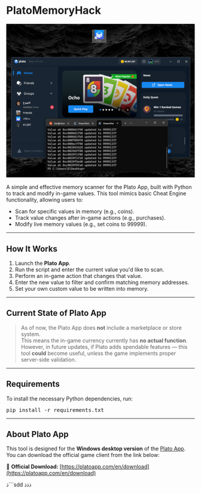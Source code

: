 # PlatoMemoryHack

![Demo Screenshot](screenshot.png)

A simple and effective memory scanner for the Plato App, built with Python to track and modify in-game values.
This tool mimics basic Cheat Engine functionality, allowing users to:

-  Scan for specific values in memory (e.g., coins).
-  Track value changes after in-game actions (e.g., purchases).
-  Modify live memory values (e.g., set coins to 99999).

---

## How It Works

1. Launch the **Plato App**.
2. Run the script and enter the current value you'd like to scan.
3. Perform an in-game action that changes that value.
4. Enter the new value to filter and confirm matching memory addresses.
5. Set your own custom value to be written into memory.

---

## Current State of Plato App

> As of now, the Plato App does **not** include a marketplace or store system.  
> This means the in-game currency currently has **no actual function**.  
> However, in future updates, if Plato adds spendable features — this tool **could** become useful, unless the game implements proper server-side validation.

---

## Requirements

To install the necessary Python dependencies, run:

<pre>
pip install -r requirements.txt
</pre>

 ---

## About Plato App

This tool is designed for the **Windows desktop version** of the [Plato App](https://platoapp.com/en/download).  
You can download the official game client from the link below:

🔗 **Official Download:** [https://platoapp.com/en/download](https://platoapp.com/en/download)

ذ```sdd
ذذذ
